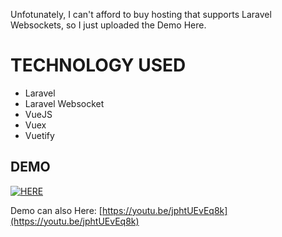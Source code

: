Unfotunately, I can't afford to buy hosting that supports Laravel Websockets, so I just uploaded the Demo Here.

# TECHNOLOGY USED

* Laravel
* Laravel Websocket
* VueJS
* Vuex
* Vuetify

## DEMO

[![HERE](https://j.gifs.com/xnpK4q.gif)](https://youtu.be/jphtUEvEq8k)

Demo can also Here: 
[https://youtu.be/jphtUEvEq8k](https://youtu.be/jphtUEvEq8k)
